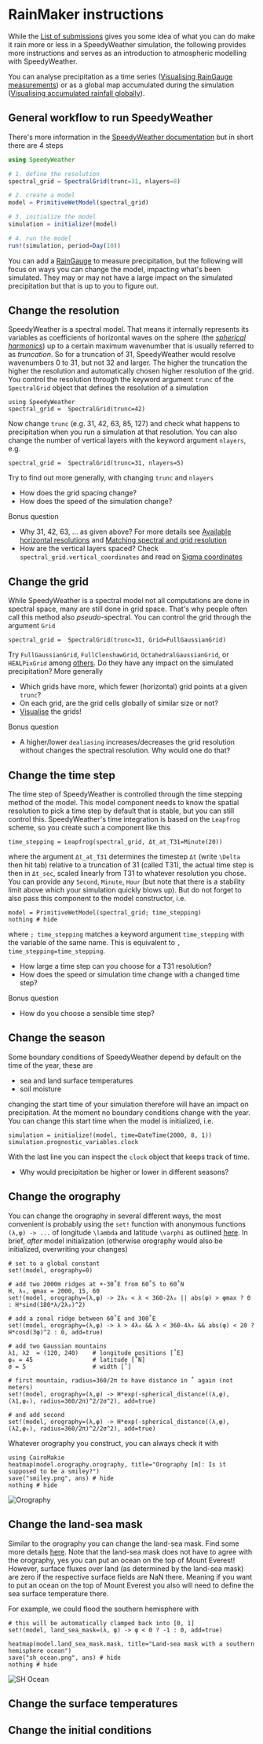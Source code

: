 # RainMaker instructions

While the [List of submissions](@ref) gives you some idea of what you can do make it rain
more or less in a SpeedyWeather simulation, the following provides more instructions
and serves as an introduction to atmospheric modelling with SpeedyWeather.

You can analyse precipitation as a time series ([Visualising RainGauge measurements](@ref))
or as a global map accumulated during the simulation ([Visualising accumulated rainfall globally](@ref)).

## General workflow to run SpeedyWeather

There's more information in the [SpeedyWeather documentation](https://speedyweather.github.io/SpeedyWeather.jl/dev/how_to_run_speedy/)
but in short there are 4 steps

```julia
using SpeedyWeather

# 1. define the resolution
spectral_grid = SpectralGrid(trunc=31, nlayers=8)

# 2. create a model
model = PrimitiveWetModel(spectral_grid)

# 3. initialize the model
simulation = initialize!(model)

# 4. run the model
run!(simulation, period=Day(10))
```

You can add a [RainGauge](@ref) to measure precipitation, but the following will
focus on ways you can change the model, impacting what's been simulated.
They may or may not have a large impact on the simulated precipitation but
that is up to you to figure out.

## Change the resolution

SpeedyWeather is a spectral model. That means it internally represents its variables
as coefficients of horizontal waves on the sphere (the [_spherical harmonics_](https://en.wikipedia.org/wiki/Spherical_harmonics))
up to a certain maximum wavenumber that is usually referred to as _truncation_.
So for a truncation of 31, SpeedyWeather would resolve wavenumbers 0 to 31,
but not 32 and larger. The higher the truncation the higher the resolution 
and automatically chosen higher resolution of the grid. You control the resolution
through the keyword argument `trunc` of the `SpectralGrid` object that defines
the resolution of a simulation

```@example instructions
using SpeedyWeather
spectral_grid =  SpectralGrid(trunc=42)
```

Now change `trunc` (e.g. 31, 42, 63, 85, 127) and check what happens to
precipitation when you run a simulation at that resolution. You can also change
the number of vertical layers with the keyword argument `nlayers`, e.g.

```@example instructions
spectral_grid =  SpectralGrid(trunc=31, nlayers=5)
```

Try to find out more generally, with changing `trunc` and `nlayers`

- How does the grid spacing change?
- How does the speed of the simulation change?

Bonus question

- Why 31, 42, 63, ... as given above? For more details see [Available horizontal resolutions](https://speedyweather.github.io/SpeedyWeather.jl/dev/spectral_transform/#Available-horizontal-resolutions) and [Matching spectral and grid resolution](https://speedyweather.github.io/SpeedyWeather.jl/dev/grids/#Matching-spectral-and-grid-resolution)
- How are the vertical layers spaced? Check `spectral_grid.vertical_coordinates` and read on [Sigma coordinates](https://speedyweather.github.io/SpeedyWeather.jl/dev/primitiveequation/#Sigma-coordinates)


## Change the grid

While SpeedyWeather is a spectral model not all computations are done in spectral space,
many are still done in grid space. That's why people often call this method also _pseudo_-spectral.
You can control the grid through the argument `Grid`

```@example instructions
spectral_grid =  SpectralGrid(trunc=31, Grid=FullGaussianGrid)
```

Try `FullGaussianGrid`, `FullClenshawGrid`, `OctahedralGaussianGrid`, or `HEALPixGrid`
among [others](https://speedyweather.github.io/SpeedyWeather.jl/dev/grids/). Do they
have any impact on the simulated precipitation? More generally

- Which grids have more, which fewer (horizontal) grid points at a given `trunc`?
- On each grid, are the grid cells globally of similar size or not?
- [Visualise](https://speedyweather.github.io/SpeedyWeather.jl/dev/grids/#Interactively-exploring-the-grids) the grids!

Bonus question

- A higher/lower `dealiasing` increases/decreases the grid resolution without changes the spectral resolution. Why would one do that?


## Change the time step

The time step of SpeedyWeather is controlled through the time stepping method of the model. This model component
needs to know the spatial resolution to pick a time step by default that is stable, but you can still control this.
SpeedyWeather's time integration is based on the `Leapfrog` scheme, so you create such a component like this

```@example instructions
time_stepping = Leapfrog(spectral_grid, Δt_at_T31=Minute(20))
```

where the argument `Δt_at_T31` determines the timestep `Δt` (write `\Delta` then hit tab) relative to a truncation of
31 (called T31), the actual time step is then in `Δt_sec`, scaled linearly from T31 to whatever resolution you chose.
You can provide any `Second`, `Minute`, `Hour` (but note that there is a stability limit above which your simulation quickly blows up).
But do not forget to also pass this component to the model constructor, i.e.

```@example instructions
model = PrimitiveWetModel(spectral_grid; time_stepping)
nothing # hide
```

where `; time_stepping` matches a keyword argument `time_stepping` with the variable of the same name. This is equivalent
to `, time_stepping=time_stepping`.


- How large a time step can you choose for a T31 resolution?
- How does the speed or simulation time change with a changed time step?

Bonus question

- How do you choose a sensible time step?

## Change the season

Some boundary conditions of SpeedyWeather depend by default on the time of the year, these are

- sea and land surface temperatures
- soil moisture

changing the start time of your simulation therefore will have an impact on precipitation.
At the moment no boundary conditions change with the year.
You can change this start time when the model is initialized, i.e.

```@example instructions
simulation = initialize!(model, time=DateTime(2000, 8, 1))
simulation.prognostic_variables.clock
```

With the last line you can inspect the `clock` object that keeps track of time.

- Why would precipitation be higher or lower in different seasons?

## Change the orography

You can change the orography in several different ways, the most convenient is
probably using the `set!` function with anonymous functions `(λ,φ) -> ...`
of longitude ``\lambda`` and latitude ``\varphi`` as outlined [here](https://speedyweather.github.io/SpeedyWeather.jl/dev/orography/#Changing-orography-manually). In brief, _after_ model initialization
(otherwise orography would also be initialized, overwriting your changes)

```@example instructions
# set to a global constant
set!(model, orography=0)

# add two 2000m ridges at +-30˚E from 60˚S to 60˚N 
H, λ₀, φmax = 2000, 15, 60
set!(model, orography=(λ,φ) -> 2λ₀ < λ < 360-2λ₀ || abs(φ) > φmax ? 0 : H*sind(180*λ/2λ₀)^2)

# add a zonal ridge between 60˚E and 300˚E
set!(model, orography=(λ,φ) -> λ > 4λ₀ && λ < 360-4λ₀ && abs(φ) < 20 ? H*cosd(3φ)^2 : 0, add=true)

# add two Gaussian mountains
λ1, λ2  = (120, 240)    # longitude positions [˚E]
φ₀ = 45                 # latitude [˚N]
σ = 5                   # width [˚]

# first mountain, radius=360/2π to have distance in ˚ again (not meters)
set!(model, orography=(λ,φ) -> H*exp(-spherical_distance((λ,φ), (λ1,φ₀), radius=360/2π)^2/2σ^2), add=true)

# and add second
set!(model, orography=(λ,φ) -> H*exp(-spherical_distance((λ,φ), (λ2,φ₀), radius=360/2π)^2/2σ^2), add=true)
```

Whatever orography you construct, you can always check it with

```@example instructions
using CairoMakie
heatmap(model.orography.orography, title="Orography [m]: Is it supposed to be a smiley?")
save("smiley.png", ans) # hide
nothing # hide
```
![Orography](smiley.png)

## Change the land-sea mask

Similar to the orography you can change the land-sea mask. Find some more details
[here](https://speedyweather.github.io/SpeedyWeather.jl/dev/land_sea_mask/).
Note that the land-sea mask does not have to agree with the orography,
yes you can put an ocean on the top of Mount Everest! However, surface fluxes
over land (as determined by the land-sea mask) are zero if the respective
surface fields are NaN there. Meaning if you want to put an ocean on the top
of Mount Everest you also will need to define the sea surface temperature there.

For example, we could flood the southern hemisphere with

```@example instructions
# this will be automatically clamped back into [0, 1]
set!(model, land_sea_mask=(λ, φ) -> φ < 0 ? -1 : 0, add=true)

heatmap(model.land_sea_mask.mask, title="Land-sea mask with a southern hemisphere ocean")
save("sh_ocean.png", ans) # hide
nothing # hide
```
![SH Ocean](sh_ocean.png)


## Change the surface temperatures

## Change the initial conditions
